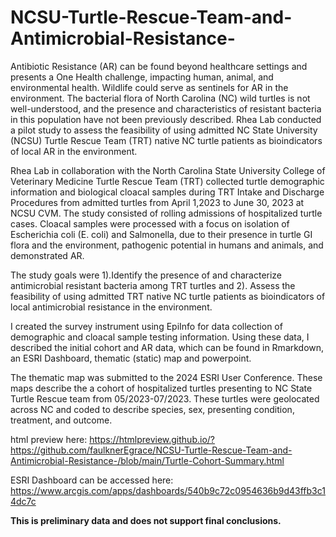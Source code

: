 # NCSU-Turtle-Rescue-Team-and-Antimicrobial-Resistance-

Antibiotic Resistance (AR) can be found beyond healthcare settings and presents a One Health challenge, impacting human, animal, and environmental health. Wildlife could serve as sentinels for AR in the environment. The bacterial flora of North Carolina (NC) wild turtles is not well-understood, and the presence and characteristics of resistant bacteria in this population have not been previously described. Rhea Lab conducted a pilot study to assess the feasibility of using admitted NC State University (NCSU) Turtle Rescue Team (TRT) native NC turtle patients as bioindicators of local AR in the environment.

Rhea Lab in collaboration with the North Carolina State University College of Veterinary Medicine Turtle Rescue Team (TRT) collected turtle demographic information and biological cloacal samples during TRT Intake and Discharge Procedures from admitted turtles from April 1,2023 to June 30, 2023 at NCSU CVM. The study consisted of rolling admissions of hospitalized turtle cases. Cloacal samples were processed with a focus on isolation of Escherichia coli (E. coli) and Salmonella, due to their presence in turtle GI flora and the environment, pathogenic potential in humans and animals, and demonstrated AR. 

The study goals were 1).Identify the presence of and characterize antimicrobial resistant bacteria among TRT turtles and 2). Assess the feasibility of using admitted TRT native NC turtle patients as bioindicators of local antimicrobial resistance in the environment. 

I created the survey instrument using EpiInfo for data collection of demographic and cloacal sample testing information. Using these data, I described the initial cohort and AR data, which can be found in Rmarkdown, an ESRI Dashboard, thematic (static) map and powerpoint. 

The thematic map was submitted to the 2024 ESRI User Conference. These maps describe the a cohort of hospitalized turtles presenting to NC State Turtle Rescue team from 05/2023-07/2023. These turtles were geolocated across NC and coded to describe species, sex, presenting condition, treatment, and outcome. 

html preview here: https://htmlpreview.github.io/?https://github.com/faulknerEgrace/NCSU-Turtle-Rescue-Team-and-Antimicrobial-Resistance-/blob/main/Turtle-Cohort-Summary.html 

ESRI Dashboard can be accessed here: https://www.arcgis.com/apps/dashboards/540b9c72c0954636b9d43ffb3c14dc7c

**This is preliminary data and does not support final conclusions.**
